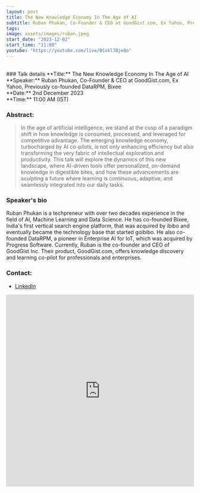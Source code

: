 ```yaml
---
layout: post
title: The New Knowledge Economy In The Age of AI
subtitle: Ruban Phukan, Co-Founder & CEO at GoodGist.com, Ex Yahoo, Previously co-founded DataRPM, Bixee 
tags: 
image: assets/images/ruban.jpeg
start_date: "2023-12-02"
start_time: "11:00"
youtube: "https://youtube.com/live/BCxkl7BjeQo"
---
```


<br>
### Talk details
**Title:** The New Knowledge Economy In The Age of AI <br/>
**Speaker:**  Ruban Phukan, Co-Founder & CEO at GoodGist.com, Ex Yahoo, Previously co-founded DataRPM, Bixee 
<br/>
**Date:** 2nd December 2023<br/>
**Time:** 11:00 AM (IST)

### Abstract: 
>In the age of artificial intelligence, we stand at the cusp of a paradigm shift in how knowledge is consumed, processed, and leveraged for competitive advantage. The emerging knowledge economy, turbocharged by AI co-pilots, is not only enhancing efficiency but also transforming the very fabric of intellectual exploration and productivity. This talk will explore the dynamics of this new landscape, where AI-driven tools offer personalized, on-demand knowledge in digestible bites, and how these advancements are sculpting a future where learning is continuous, adaptive, and seamlessly integrated into our daily tasks.

### Speaker's bio
Ruban Phukan is a techpreneur with over two decades experience in the field of AI, Machine Learning and Data Science. He has co-founded Bixee, India's first vertical search engine platform, that was acquired by ibibo and eventually became the technology base that started goibibo. He also co-founded DataRPM, a pioneer in Enterprise AI for IoT, which was acquired by Progress Software.  Currently, Ruban is the co-founder and CEO of GoodGist Inc. Their product, GoodGist.com, offers knowledge discovery and learning co-pilot for professionals and enterprises.  

### Contact: 
- [LinkedIn](https://www.linkedin.com/in/ruban/)

<iframe width="100%" height="515" src="https://www.youtube.com/embed/BCxkl7BjeQo?si=Eiod_uLuBrK5xg7C" title="YouTube video player" frameborder="0" allow="accelerometer; autoplay; clipboard-write; encrypted-media; gyroscope; picture-in-picture; web-share" allowfullscreen></iframe>